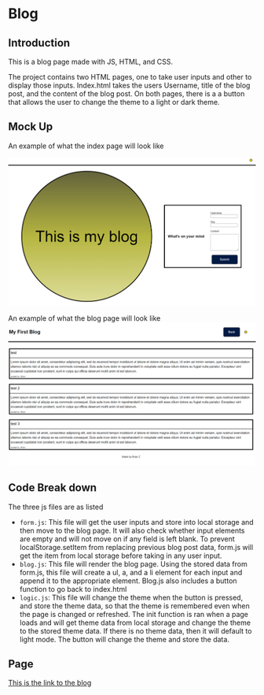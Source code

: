 # Blog

## Introduction
This is a blog page made with JS, HTML, and CSS.

The project contains two HTML pages, one to take user inputs and other to display those inputs. Index.html takes the users Username, title of the blog post, and the content of the blog post. On both pages, there is a a button that allows the user to change the theme to a light or dark theme.

## Mock Up
An example of what the index page will look like

![demo of index](./assets/img/index.PNG)

An example of what the blog page will look like
![demo of index](./assets/img/blog.PNG)

## Code Break down
The three js files are as listed
* `form.js`: This file will get the user inputs and store into local storage and then move to the blog page. It will also check whether input elements are empty and will not move on if any field is left blank. To prevent localStorage.setItem from replacing previous blog post data, form.js will get the item from local storage before taking in any user input.
* `blog.js`: This file will render the blog page. Using the stored data from form.js, this file will create a ul, a, and a li element for each input and append it to the appropriate element. Blog.js also includes a button function to go back to index.html
* `logic.js`: This file will change the theme when the button is pressed, and store the theme data, so that the theme is remembered even when the page is changed or refreshed. The init function is ran when a page loads and will get theme data from local storage and change the theme to the stored theme data. If there is no theme data, then it will default to light mode. The button will change the theme and store the data.

## Page
[This is the link to the blog](https://heropon1k.github.io/Blog/)